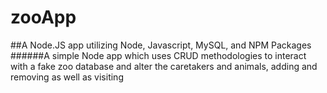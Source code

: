 # zooApp

##A Node.JS app utilizing Node, Javascript, MySQL, and NPM Packages
######A simple Node app which uses CRUD methodologies to interact with a fake zoo database and alter the caretakers and animals, adding and removing as well as visiting
